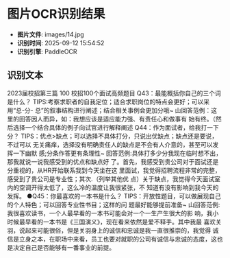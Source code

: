# 图片OCR识别结果

- **图片文件**: images/14.jpg
- **识别时间**: 2025-09-12 15:54:52
- **识别引擎**: PaddleOCR

## 识别文本

2023届校招第三篇
100
校招100个面试高频题目
Q43：最能概括你自己的三个词是什么？
TIPS:考察求职者的自我定位；适合求职岗位的特点会更好；可以采用“总-分-
总”的叙事结构进行阐述；结合相关事例会更加分哦~
山回答范例：这里的回答因人而异，如：我想应该是适应能力强、有责任心和做事有
始有终。（然后选择一个结合具体的例子向试官进行解释阐述
Q44：作为面试者，给我打一下分？
TIPS：优点>缺点；可以选择不具体打分，只说出优缺点；缺点还是要说，不过可以
无关痛痒，选择没有明确责任人的缺点是不会有人介意的，甚至可以发挥一下幽默
感;分条作答更有条理性~
回答范例:具体打多少分我现在临时想不出，那我就说一说我感受到的优点和缺点好
了。首先，我感受到贵公司对于面试还是分重视的，从HR开始联系我到今天坐在这
里面试，我觉得招聘流程非常的完整，感受到了贵公司是专业性；其次.（列举其他优
点）关于缺点，我觉得今天面试室内的空调开得太低了，这么冷的温度让我很紧张，不
知道有没有影响到我今天的发挥。
●Q45：你最喜欢的一本书是什么？
TIPS：开放性题目，可以做展现自己的个人特色；可以回答专业性书目；这样的问
题最好能够提前准备~
山回答范例:我很喜欢读书，一个人最早看的一本书可能会对一个一生产生很大的影
响，我小时候最早看的一本书是《三国演义》，现在看来依然是爱不释手。其中我最
喜欢关羽，说起来可能很俗，但是关羽身上的诚信和忠诚是我一直很推崇的，我觉得
诚信是立身之本，在职场中来看，员工也要对就职的公司有诚信与忠诚的态度，这也
是决定自己是否能够有一番事业的前提。
